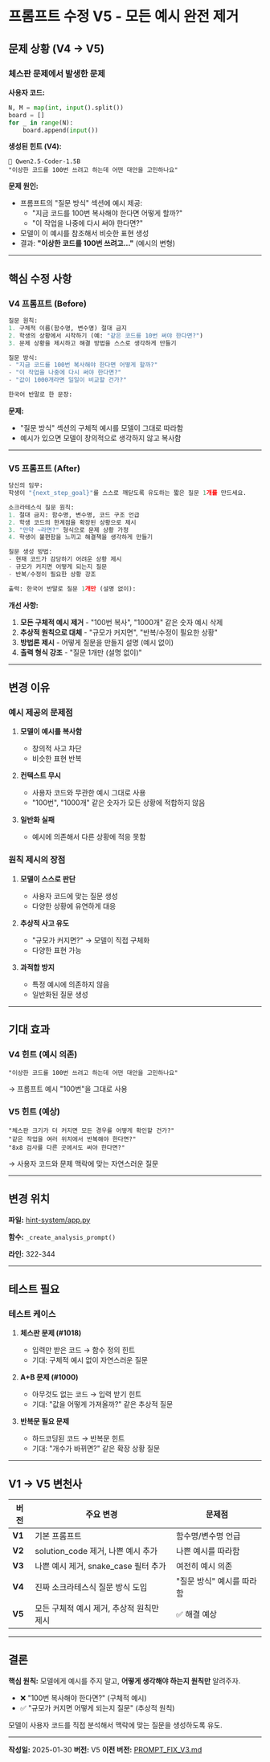 # 프롬프트 수정 V5 - 모든 예시 완전 제거

## 문제 상황 (V4 → V5)

### 체스판 문제에서 발생한 문제

**사용자 코드:**
```python
N, M = map(int, input().split())
board = []
for _ in range(N):
    board.append(input())
```

**생성된 힌트 (V4):**
```
📌 Qwen2.5-Coder-1.5B
"이상한 코드를 100번 쓰려고 하는데 어떤 대안을 고민하나요"
```

**문제 원인:**
- 프롬프트의 "질문 방식" 섹션에 예시 제공:
  - "지금 코드를 100번 복사해야 한다면 어떻게 할까?"
  - "이 작업을 나중에 다시 써야 한다면?"
- 모델이 이 예시를 참조해서 비슷한 표현 생성
- 결과: **"이상한 코드를 100번 쓰려고..."** (예시의 변형)

---

## 핵심 수정 사항

### V4 프롬프트 (Before)

```python
질문 원칙:
1. 구체적 이름(함수명, 변수명) 절대 금지
2. 학생의 상황에서 시작하기 (예: "같은 코드를 10번 써야 한다면?")
3. 문제 상황을 제시하고 해결 방법을 스스로 생각하게 만들기

질문 방식:
- "지금 코드를 100번 복사해야 한다면 어떻게 할까?"
- "이 작업을 나중에 다시 써야 한다면?"
- "값이 1000개라면 일일이 비교할 건가?"

한국어 반말로 한 문장:
```

**문제:**
- "질문 방식" 섹션의 구체적 예시를 모델이 그대로 따라함
- 예시가 있으면 모델이 창의적으로 생각하지 않고 복사함

---

### V5 프롬프트 (After)

```python
당신의 임무:
학생이 "{next_step_goal}"를 스스로 깨닫도록 유도하는 짧은 질문 1개를 만드세요.

소크라테스식 질문 원칙:
1. 절대 금지: 함수명, 변수명, 코드 구조 언급
2. 학생 코드의 한계점을 확장된 상황으로 제시
3. "만약 ~라면?" 형식으로 문제 상황 가정
4. 학생이 불편함을 느끼고 해결책을 생각하게 만들기

질문 생성 방법:
- 현재 코드가 감당하기 어려운 상황 제시
- 규모가 커지면 어떻게 되는지 질문
- 반복/수정이 필요한 상황 강조

출력: 한국어 반말로 질문 1개만 (설명 없이):
```

**개선 사항:**
1. **모든 구체적 예시 제거** - "100번 복사", "1000개" 같은 숫자 예시 삭제
2. **추상적 원칙으로 대체** - "규모가 커지면", "반복/수정이 필요한 상황"
3. **방법론 제시** - 어떻게 질문을 만들지 설명 (예시 없이)
4. **출력 형식 강조** - "질문 1개만 (설명 없이)"

---

## 변경 이유

### 예시 제공의 문제점

1. **모델이 예시를 복사함**
   - 창의적 사고 차단
   - 비슷한 표현 반복

2. **컨텍스트 무시**
   - 사용자 코드와 무관한 예시 그대로 사용
   - "100번", "1000개" 같은 숫자가 모든 상황에 적합하지 않음

3. **일반화 실패**
   - 예시에 의존해서 다른 상황에 적응 못함

### 원칙 제시의 장점

1. **모델이 스스로 판단**
   - 사용자 코드에 맞는 질문 생성
   - 다양한 상황에 유연하게 대응

2. **추상적 사고 유도**
   - "규모가 커지면?" → 모델이 직접 구체화
   - 다양한 표현 가능

3. **과적합 방지**
   - 특정 예시에 의존하지 않음
   - 일반화된 질문 생성

---

## 기대 효과

### V4 힌트 (예시 의존)
```
"이상한 코드를 100번 쓰려고 하는데 어떤 대안을 고민하나요"
```
→ 프롬프트 예시 "100번"을 그대로 사용

### V5 힌트 (예상)
```
"체스판 크기가 더 커지면 모든 경우를 어떻게 확인할 건가?"
"같은 작업을 여러 위치에서 반복해야 한다면?"
"8x8 검사를 다른 곳에서도 써야 한다면?"
```
→ 사용자 코드와 문제 맥락에 맞는 자연스러운 질문

---

## 변경 위치

**파일:** [hint-system/app.py](../hint-system/app.py#L322-L344)

**함수:** `_create_analysis_prompt()`

**라인:** 322-344

---

## 테스트 필요

### 테스트 케이스

1. **체스판 문제 (#1018)**
   - 입력만 받은 코드 → 함수 정의 힌트
   - 기대: 구체적 예시 없이 자연스러운 질문

2. **A+B 문제 (#1000)**
   - 아무것도 없는 코드 → 입력 받기 힌트
   - 기대: "값을 어떻게 가져올까?" 같은 추상적 질문

3. **반복문 필요 문제**
   - 하드코딩된 코드 → 반복문 힌트
   - 기대: "개수가 바뀌면?" 같은 확장 상황 질문

---

## V1 → V5 변천사

| 버전 | 주요 변경 | 문제점 |
|------|-----------|--------|
| **V1** | 기본 프롬프트 | 함수명/변수명 언급 |
| **V2** | solution_code 제거, 나쁜 예시 추가 | 나쁜 예시를 따라함 |
| **V3** | 나쁜 예시 제거, snake_case 필터 추가 | 여전히 예시 의존 |
| **V4** | 진짜 소크라테스식 질문 방식 도입 | "질문 방식" 예시를 따라함 |
| **V5** | 모든 구체적 예시 제거, 추상적 원칙만 제시 | ✅ 해결 예상 |

---

## 결론

**핵심 원칙:** 모델에게 예시를 주지 말고, **어떻게 생각해야 하는지 원칙만** 알려주자.

- ❌ "100번 복사해야 한다면?" (구체적 예시)
- ✅ "규모가 커지면 어떻게 되는지 질문" (추상적 원칙)

모델이 사용자 코드를 직접 분석해서 맥락에 맞는 질문을 생성하도록 유도.

---

**작성일:** 2025-01-30
**버전:** V5
**이전 버전:** [PROMPT_FIX_V3.md](PROMPT_FIX_V3.md)
